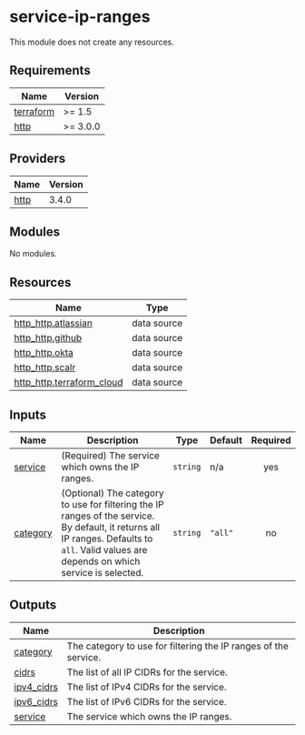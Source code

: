 # service-ip-ranges

This module does not create any resources.

<!-- BEGINNING OF PRE-COMMIT-TERRAFORM DOCS HOOK -->
## Requirements

| Name | Version |
|------|---------|
| <a name="requirement_terraform"></a> [terraform](#requirement\_terraform) | >= 1.5 |
| <a name="requirement_http"></a> [http](#requirement\_http) | >= 3.0.0 |

## Providers

| Name | Version |
|------|---------|
| <a name="provider_http"></a> [http](#provider\_http) | 3.4.0 |

## Modules

No modules.

## Resources

| Name | Type |
|------|------|
| [http_http.atlassian](https://registry.terraform.io/providers/hashicorp/http/latest/docs/data-sources/http) | data source |
| [http_http.github](https://registry.terraform.io/providers/hashicorp/http/latest/docs/data-sources/http) | data source |
| [http_http.okta](https://registry.terraform.io/providers/hashicorp/http/latest/docs/data-sources/http) | data source |
| [http_http.scalr](https://registry.terraform.io/providers/hashicorp/http/latest/docs/data-sources/http) | data source |
| [http_http.terraform_cloud](https://registry.terraform.io/providers/hashicorp/http/latest/docs/data-sources/http) | data source |

## Inputs

| Name | Description | Type | Default | Required |
|------|-------------|------|---------|:--------:|
| <a name="input_service"></a> [service](#input\_service) | (Required) The service which owns the IP ranges. | `string` | n/a | yes |
| <a name="input_category"></a> [category](#input\_category) | (Optional) The category to use for filtering the IP ranges of the service. By default, it returns all IP ranges. Defaults to `all`. Valid values are depends on which service is selected. | `string` | `"all"` | no |

## Outputs

| Name | Description |
|------|-------------|
| <a name="output_category"></a> [category](#output\_category) | The category to use for filtering the IP ranges of the service. |
| <a name="output_cidrs"></a> [cidrs](#output\_cidrs) | The list of all IP CIDRs for the service. |
| <a name="output_ipv4_cidrs"></a> [ipv4\_cidrs](#output\_ipv4\_cidrs) | The list of IPv4 CIDRs for the service. |
| <a name="output_ipv6_cidrs"></a> [ipv6\_cidrs](#output\_ipv6\_cidrs) | The list of IPv6 CIDRs for the service. |
| <a name="output_service"></a> [service](#output\_service) | The service which owns the IP ranges. |
<!-- END OF PRE-COMMIT-TERRAFORM DOCS HOOK -->
